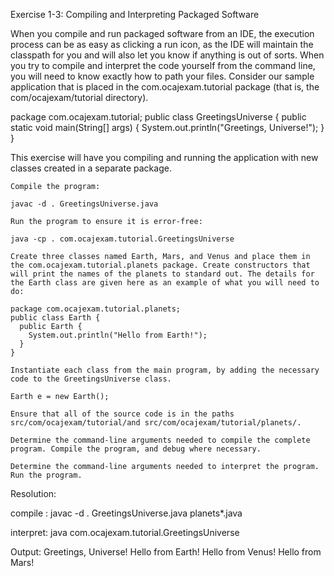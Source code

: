 Exercise 1-3: Compiling and Interpreting Packaged Software

When you compile and run packaged software from an IDE, the execution process can be as easy as clicking a run icon, as the IDE will maintain the classpath for you and will also let you know if anything is out of sorts. When you try to compile and interpret the code yourself from the command line, you will need to know exactly how to path your files. Consider our sample application that is placed in the com.ocajexam.tutorial package (that is, the com/ocajexam/tutorial directory).

package com.ocajexam.tutorial;
public class GreetingsUniverse {
  public static void main(String[] args) {
    System.out.println("Greetings, Universe!");
  }
}

This exercise will have you compiling and running the application with new classes created in a separate package.

    Compile the program:

    javac -d . GreetingsUniverse.java

    Run the program to ensure it is error-free:

    java -cp . com.ocajexam.tutorial.GreetingsUniverse

    Create three classes named Earth, Mars, and Venus and place them in the com.ocajexam.tutorial.planets package. Create constructors that will print the names of the planets to standard out. The details for the Earth class are given here as an example of what you will need to do:

    package com.ocajexam.tutorial.planets;
    public class Earth {
      public Earth {
        System.out.println("Hello from Earth!");
      }
    }

    Instantiate each class from the main program, by adding the necessary code to the GreetingsUniverse class.

    Earth e = new Earth();

    Ensure that all of the source code is in the paths src/com/ocajexam/tutorial/and src/com/ocajexam/tutorial/planets/.

    Determine the command-line arguments needed to compile the complete program. Compile the program, and debug where necessary.

    Determine the command-line arguments needed to interpret the program. Run the program.


Resolution:

compile :
javac -d . GreetingsUniverse.java planets\*.java

interpret:
java com.ocajexam.tutorial.GreetingsUniverse

Output:
Greetings, Universe!
Hello from Earth!
Hello from Venus!
Hello from Mars!
